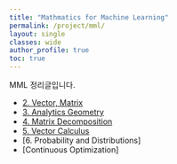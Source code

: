 ```yaml
---
title: "Mathmatics for Machine Learning"
permalink: /project/mml/
layout: single
classes: wide
author_profile: true
toc: true
---
```


MML 정리글입니다.

- [2. Vector, Matrix](/project/mml/Linear-Algebra/)
- [3. Analytics Geometry](/project/mml/Analytics-Geometry/)
- [4. Matrix Decomposition](/project/mml/Matrix-Decomposition/)
- [5. Vector Calculus](/project/mml/Vector-Calculus/)
- [6. Probability and Distributions]
- [Continuous Optimization]